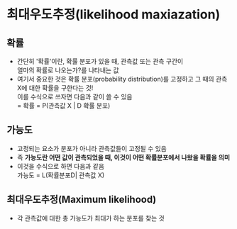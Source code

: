 # 최대우도추정(likelihood maxiazation)
## 확률
- 간단히 '확률'이란, 확률 분포가 있을 때, 관측값 또는 관측 구간이  
  얼마의 확률로 나오는가?를 나타내는 값  
- 여기서 중요한 것은 확률 분포(probability distribution)를 고정하고 그 때의 관측 X에 대한 확률을 구한다는 것!  
  이를 수식으로 쓰자면 다음과 같이 쓸 수 있음    
  = 확률 = P(관측값 X | D 확률 분포)

## 가능도
- 고정되는 요소가 분포가 아니라 관측값들이 고정될 수 있음
- 즉 <b>가능도란 어떤 값이 관측되었을 때, 이것이 어떤 확률분포에서 나왔을 확률을 의미</b>  
- 이것을 수식으로 하면 다음과 같음  
  가능도 = L(확률분포D| 관측값 X)  

## 최대우도추정(Maximum likelihood)
- 각 관측값에 대한 총 가능도가 최대가 하는 분포를 찾는 것